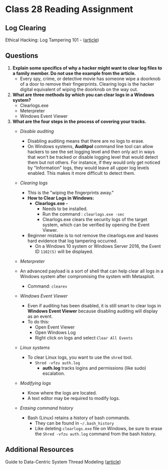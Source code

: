 # Class 28 Reading Assignment

## Log Clearing

Ethical Hacking: Log Tampering 101 - ([article](https://resources.infosecinstitute.com/topics/hacking/ethical-hacking-log-tampering-101/))

## Questions

1. **Explain some specifics of why a hacker might want to clear log files to a family member. Do not use the example from the article.**
   - Every spy, crime, or detective movie has someone wipe a doorknob of a door to remove their fingerprints. Clearing logs is the hacker digital equivalent of wiping the doorknob on the way out.
2. **What are three methods by which you can clear logs in a Windows system?**
    - Clearlogs.exe
    - Meterpreter
    - Windows Event Viewer
3. **What are the four steps in the process of covering your tracks.**
   - _Disable auditing_
     - Disabling auditing means that there are no logs to erase.
     - On Windows systems, **Auditpol** command line tool can allow hackers to see the set logging level and then only act in ways that won't be tracked or disable logging level that would detect them but not others. For instance, if they would only get noticed by "Information" logs, they would leave all upper log levels enabled. This makes it more difficult to detect them.
   - _Clearing logs_
     - This is the "wiping the fingerprints away."
     - **How to Clear Logs in Windows:**
       - **Clearlogs.exe -**
         - Needs to be installed.
         - Run the command : `clearlogs.exe -sec`
         - Clearlogs.exe clears the security logs of the target system, which can be verified by opening the Event Viewer.
     - Beginner mistake is to not remove the clearlogs.exe and leaves hard evidence that log tampering occurred.
       - On a Windows 10 system or Windows Server 2016, the Event ID `1102(S)` will be displayed.
   - _Meterpreter_
    - An advanced payload is a sort of shell that can help clear all logs in a Windows system after compromising the system with Metasploit.
      - Command: `clearev`

   - _Windows Event Viewer_
     - Even if auditing has been disabled, it is still smart to clear logs in **Windows Event Viewer** because disabling auditing will display as an event.
     - To do this:
       - Open Event Viewer
       - Open Windows Log
       - Right click on logs and select `Clear All Events`
   - _Linux systems_
     - To clear Linux logs, you want to use the `shred` tool.
       - `Shred -vfzu auth.log`
         - **auth.log** tracks logins and permissions (like sudo) escalation.
   - _Modifying logs_
     - Know where the logs are located.
     - A text editor may be required to modify logs.
   - _Erasing command history_
     - Bash (Linux) retains a history of bash commands.
       - They can be found in `~/.bash_history`
       - Like deleting `clearlogs.exe` file on Windows, be sure to erase the `Shred -vfzu auth.log` command from the bash history.

## Additional Resources

Guide to Data-Centric System Thread Modeling ([article](https://csrc.nist.gov/pubs/sp/800/154/ipd#pubs-abstract-header))
